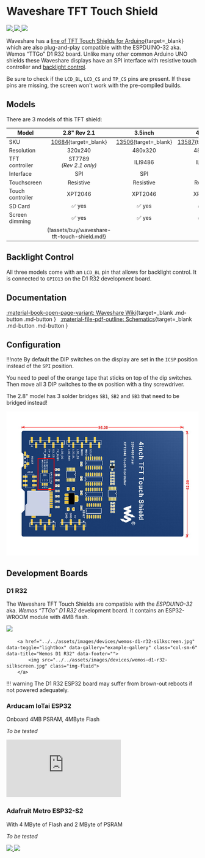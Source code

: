 # Waveshare TFT Touch Shield

<div class="row justify-content-center">
        <a href="../../assets/images/displays/waveshare-touch-shield-28-angle.jpg" data-toggle="lightbox" data-gallery="example-gallery" class="col-sm-4" data-title="Waveshare 2.8&quot; TFT Touch Shields" data-footer="">
            <img src="../../assets/images/displays/waveshare-touch-shield-28-angle.jpg" class="img-fluid">
        </a>
        <a href="../../assets/images/displays/waveshare-touch-shield-35-side.jpg" data-toggle="lightbox" data-gallery="example-gallery" class="col-sm-4" data-title="Waveshare 3.5&quot; TFT Touch Shields" data-footer="">
            <img src="../../assets/images/displays/waveshare-touch-shield-35-side.jpg" class="img-fluid">
        </a>
        <a href="../../assets/images/displays/waveshare-touch-shield-40-side.jpg" data-toggle="lightbox" data-gallery="example-gallery" class="col-sm-4" data-title="Waveshare 4&quot; TFT Touch Shields" data-footer="">
            <img src="../../assets/images/displays/waveshare-touch-shield-40-side.jpg" class="img-fluid">
        </a>
</div>

Waveshare has a [line of TFT Touch Shields for Arduino][8]{target=_blank} which are also plug-and-play compatible with the ESPDUINO-32 aka. Wemos “TTGo” D1 R32 board.
Unlike many other common Arduino UNO shields these Waveshare displays have an SPI interface with resistive touch controller and [backlight control](#backlight-control).

Be sure to check if the `LCD_BL`, `LCD_CS` and `TP_CS` pins are present. If these pins are missing, the screen won't work with the pre-compiled builds.

## Models

There are 3 models of this TFT shield:

| Model                   | 2.8" Rev 2.1 | 3.5inch | 4.0inch
|-------------------------|:-------:|:-------:|:--------:
| SKU                     | [10684][1]{target=_blank} | [13506][2]{target=_blank} | [13587][3]{target=_blank}
| Resolution              | 320x240 | 480x320 | 480x320
| TFT controller          | ST7789</br>*(Rev 2.1 only)*  | ILI9486 | ILI9486
| Interface               | SPI     | SPI     | SPI
| Touchscreen             |Resistive|Resistive|Resistive
| Touch controller        | XPT2046 | XPT2046 | XPT2046
| SD Card                 | :white_check_mark: yes| :white_check_mark: yes| :white_check_mark: yes
| Screen dimming          | :white_check_mark: yes | :white_check_mark: yes | :white_check_mark: yes   
| | {!assets/buy/waveshare-tft-touch-shield.md!}

## Backlight Control

All three models come with an `LCD_BL` pin that allows for backlight control.
It is connected to `GPIO13` on the D1 R32 development board.


## Documentation

[:material-book-open-page-variant: Waveshare Wiki][6]{target=_blank .md-button .md-button } &nbsp;
[:material-file-pdf-outline: Schematics][7]{target=_blank .md-button .md-button }


## Configuration

!!!note
    By default the DIP switches on the display are set in the `ICSP` position instead of the `SPI` position.

You need to peel of the orange tape that sticks on top of the dip switches.
Then move all 3 DIP switches to the `ON` position with a tiny screwdriver.

The 2.8" model has 3 solder bridges `SB1`, `SB2` and `SB3` that need to be bridged instead!

![PCB Dimensions](../assets/images/displays/waveshare-touch-shield-40-dimensions.jpg)


## Development Boards

### D1 R32

The Waveshare TFT Touch Shields are compatible with the *ESPDUINO-32* aka. *Wemos “TTGo” D1 R32* development board.
It contains an ESP32-WROOM module with 4MB flash.

<div class="row justify-content-center">
        <a href="../../assets/images/devices/wemos-d1-r32.jpg" data-toggle="lightbox" data-gallery="example-gallery" class="col-sm-6" data-title="Wemos D1 R32" data-footer="">
            <img src="../../assets/images/devices/wemos-d1-r32.jpg" class="img-fluid">
        </a>

        <a href="../../assets/images/devices/wemos-d1-r32-silkscreen.jpg" data-toggle="lightbox" data-gallery="example-gallery" class="col-sm-6" data-title="Wemos D1 R32" data-footer="">
            <img src="../../assets/images/devices/wemos-d1-r32-silkscreen.jpg" class="img-fluid">
        </a>
</div>

!!! warning
    The D1 R32 ESP32 board may suffer from brown-out reboots if not powered adequately.


### Arducam IoTai ESP32

Onboard 4MB PSRAM, 4MByte Flash

*To be tested*

<div class="embed-responsive embed-responsive-16by9" style="max-width:560px; margin:auto;">
    <iframe title="YouTube video player" src="https://www.youtube.com/embed/MYkzICQpOck?rel=0&controls=1" class="embed-responsive-item" frameborder="0" allow="accelerometer; clipboard-write; encrypted-media; gyroscope; picture-in-picture" allowfullscreen>
    </iframe>
</div>

### Adafruit Metro ESP32-S2

With 4 MByte of Flash and 2 MByte of PSRAM

*To be tested*

<div class="row justify-content-center">
        <a href="../../assets/images/devices/adafruit_products_Metro_ESP32S2_top.jpg" data-toggle="lightbox" data-gallery="example-gallery" class="col-sm-6" data-title="Adafruit Metro ESP32-S2 Overview" data-footer="Attribution-ShareAlike Creative Commons - Kattni Rembor">
            <img src="../../assets/images/devices/adafruit_products_Metro_ESP32S2_top.jpg" class="img-fluid">
        </a>
        <a href="../../assets/images/devices/adafruit_products_Adafruit_Metro_ESP32-S2_pinout.png" data-toggle="lightbox" data-gallery="example-gallery" class="col-sm-6" data-title="Adafruit Metro ESP32-S2 Pinout" data-footer="Attribution-ShareAlike Creative Commons - Kattni Rembor">
            <img src="../../assets/images/devices/adafruit_products_Adafruit_Metro_ESP32-S2_pinout.png" class="img-fluid">
        </a>
</div>

[1]: https://www.waveshare.com/2.8inch-TFT-Touch-Shield.htm
[2]: https://www.waveshare.com/3.5inch-tft-touch-shield.htm
[3]: https://www.waveshare.com/4inch-TFT-Touch-Shield.htm
[4]: https://www.aliexpress.com/item/32919729730.html
[5]: https://www.aliexpress.com/item/32848833474.html
[6]: https://www.wemos.cc/en/latest/d1_mini_shield/tft_2_4.html
[7]: https://www.wemos.cc/en/latest/_static/files/sch_tft2.4_v1.0.0.pdf
[8]: https://www.waveshare.com/catalogsearch/result/?q=Touch+LCD+Shield+for+Arduino